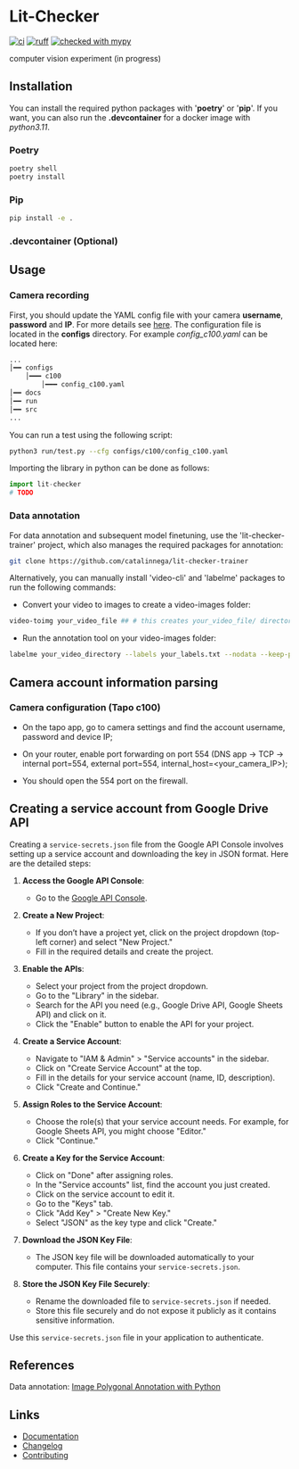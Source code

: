 # Lit-Checker

[![ci](https://github.com/catalinnega/lit-checker/workflows/CI/badge.svg)](https://github.com/catalinnega/lit-checker/actions/workflows/ci.yaml)
[![ruff](https://img.shields.io/endpoint?url=https://raw.githubusercontent.com/astral-sh/ruff/main/assets/badge/v2.json)](https://github.com/astral-sh/ruff)
[![checked with mypy](http://www.mypy-lang.org/static/mypy_badge.svg)](http://mypy-lang.org/)

computer vision experiment (in progress)

## Installation
You can install the required python packages with '__poetry__' or '__pip__'. If you want, you can also run the __.devcontainer__ for a docker image with _python3.11_.
### Poetry
```sh
poetry shell
poetry install
```
### Pip
```sh
pip install -e .
```

### .devcontainer (Optional)

## Usage

### Camera recording
First, you should update the YAML config file with your camera __username__, __password__ and __IP__. For more details see [here](#camera-account-information-parsing). The configuration file is located in the __configs__ directory. For example _config_c100.yaml_ can be located here:
```sh
...
│━━ configs
    │━━━ c100
        │━━━ config_c100.yaml
│━━ docs
│━━ run
│━━ src
...
```
You can run a test using the following script:

```sh
python3 run/test.py --cfg configs/c100/config_c100.yaml
```
Importing the library in  python can be done as follows:
```python
import lit-checker
# TODO
```

### Data annotation
For data annotation and subsequent model finetuning, use the 'lit-checker-trainer' project, which also manages the required packages for annotation:
```bash
git clone https://github.com/catalinnega/lit-checker-trainer
```

Alternatively, you can manually install 'video-cli' and 'labelme' packages to run the following commands:

-  Convert your video to images to create a video-images folder:
```bash
video-toimg your_video_file ## # this creates your_video_file/ directory
```

- Run the annotation tool on your video-images folder:
```bash
labelme your_video_directory --labels your_labels.txt --nodata --keep-prev
```


## Camera account information parsing
### Camera configuration (Tapo c100)
- On the tapo app, go to camera settings and find the account username, password and device IP;

- On your router, enable port forwarding on port 554 (DNS app -> TCP -> internal port=554, external port=554, internal_host=<your_camera_IP>);

- You should open the 554 port on the firewall.

## Creating a service account from Google Drive API 
Creating a `service-secrets.json` file from the Google API Console involves setting up a service account and downloading the key in JSON format. Here are the detailed steps:

1. **Access the Google API Console**:
   - Go to the [Google API Console](https://console.developers.google.com/).

2. **Create a New Project**:
   - If you don’t have a project yet, click on the project dropdown (top-left corner) and select "New Project."
   - Fill in the required details and create the project.

3. **Enable the APIs**:
   - Select your project from the project dropdown.
   - Go to the "Library" in the sidebar.
   - Search for the API you need (e.g., Google Drive API, Google Sheets API) and click on it.
   - Click the "Enable" button to enable the API for your project.

4. **Create a Service Account**:
   - Navigate to "IAM & Admin" > "Service accounts" in the sidebar.
   - Click on "Create Service Account" at the top.
   - Fill in the details for your service account (name, ID, description).
   - Click "Create and Continue."

5. **Assign Roles to the Service Account**:
   - Choose the role(s) that your service account needs. For example, for Google Sheets API, you might choose "Editor."
   - Click "Continue."

6. **Create a Key for the Service Account**:
   - Click on "Done" after assigning roles.
   - In the "Service accounts" list, find the account you just created.
   - Click on the service account to edit it.
   - Go to the "Keys" tab.
   - Click "Add Key" > "Create New Key."
   - Select "JSON" as the key type and click "Create."

7. **Download the JSON Key File**:
   - The JSON key file will be downloaded automatically to your computer. This file contains your `service-secrets.json`.

8. **Store the JSON Key File Securely**:
   - Rename the downloaded file to `service-secrets.json` if needed.
   - Store this file securely and do not expose it publicly as it contains sensitive information.


Use this `service-secrets.json` file in your application to authenticate.

## References
 Data annotation: [Image Polygonal Annotation with Python
](https://github.com/labelmeai/labelme)

## Links
- [Documentation](https://catalinnega.github.io/lit-checker)
- [Changelog](https://github.com/catalinnega/lit-checker/releases)
- [Contributing](CONTRIBUTING.md)
